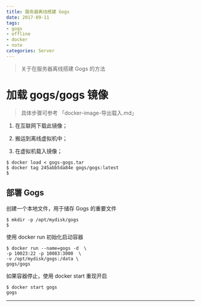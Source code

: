 ```yaml
---
title: 服务器离线搭建 Gogs
date: 2017-09-11
tags: 
- gogs
- offline
- docker
- note
categories: Server
---
```


> 关于在服务器离线搭建 Gogs 的方法

<!-- more -->

# 加载 gogs/gogs 镜像

> 具体步骤可参考 「docker-image-导出载入.md」

1. 在互联网下载此镜像；

1. 搬运到离线虚拟机中；

1. 在虚拟机载入镜像；

```shell
$ docker load < gogs-gogs.tar
$ docker tag 245abb5da84e gogs/gogs:latest
$
```

## 部署 Gogs

创建一个本地文件，用于储存 Gogs 的重要文件

```shell
$ mkdir -p /opt/mydisk/gogs
$
```

使用 docker run 初始化启动容器

```shell
$ docker run --name=gogs -d  \
-p 10023:22 -p 10083:3000  \
-v /opt/mydisk/gogs:/data \
gogs/gogs
```

如果容器停止，使用 docker start 重现开启

```shell
$ docker start gogs
gogs
```

---
